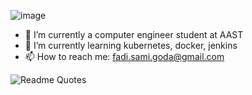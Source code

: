 ![image](https://user-images.githubusercontent.com/71595290/235447913-9a589668-74da-4146-aaf0-434779ed37e3.png)

- 🔭 I’m currently a computer engineer student at AAST
- 🌱 I’m currently learning kubernetes, docker, jenkins
- 📫 How to reach me: fadi.sami.goda@gmail.com

![Readme Quotes](https://quotes-github-readme.vercel.app/api?type=vertical&theme=catppuccin_<Latte>&quote=Codes%20are%20a%20puzzle.%20A%20game%2C%20just%20like%20any%20other%20game.&author=Alan%20Turing)

<!--
**Fady120/Fady120** is a ✨ _special_ ✨![Uploading image.png…]() repository because its `README.md` (this file) appears on your GitHub profile.

Here are some ideas to get you started:

- 🔭 I’m currently a ...
- 🌱 I’m currently learning ...
- 👯 I’m looking to collaborate on ...
- 🤔 I’m looking for help with ...
- 💬 Ask me about ...
- 📫 How to reach me: fadi.sami.goda@gmail.com
- 😄 Pronouns: ...
- ⚡ Fun fact: ...
-->
